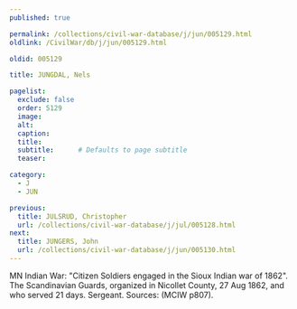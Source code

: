 ```yaml
---
published: true

permalink: /collections/civil-war-database/j/jun/005129.html
oldlink: /CivilWar/db/j/jun/005129.html

oldid: 005129

title: JUNGDAL, Nels

pagelist:
  exclude: false
  order: 5129
  image: 
  alt:
  caption:
  title:
  subtitle:      # Defaults to page subtitle
  teaser:

category: 
  - J 
  - JUN

previous:
  title: JULSRUD, Christopher
  url: /collections/civil-war-database/j/jul/005128.html  
next:
  title: JUNGERS, John
  url: /collections/civil-war-database/j/jun/005130.html   
---
```

MN Indian War: &quot;Citizen Soldiers engaged in the Sioux Indian war of 1862&quot;. The Scandinavian Guards, organized in Nicollet County, 27 Aug 1862, and who served 21 days. Sergeant. Sources: (MCIW p807).